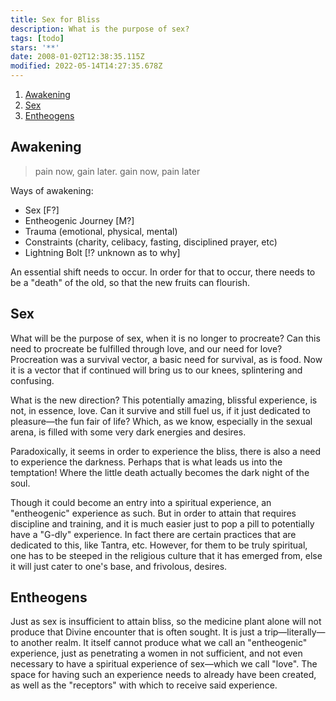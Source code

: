 ```yaml
---
title: Sex for Bliss
description: What is the purpose of sex?
tags: [todo]
stars: '**'
date: 2008-01-02T12:38:35.115Z
modified: 2022-05-14T14:27:35.678Z
---
```


1. [Awakening](#awakening)
2. [Sex](#sex)
3. [Entheogens](#entheogens)

## Awakening

> pain now, gain later.
> gain now, pain later

Ways of awakening:

- Sex [F?]
- Entheogenic Journey [M?]
- Trauma (emotional, physical, mental)
- Constraints (charity, celibacy, fasting, disciplined prayer, etc)
- Lightning Bolt [!? unknown as to why]

An essential shift needs to occur. In order for that to occur, there needs to be a "death" of the old, so that the new fruits can flourish.

## Sex

What will be the purpose of sex, when it is no longer to procreate? Can this need to procreate be fulfilled through love, and our need for love? Procreation was a survival vector, a basic need for survival, as is food. Now it is a vector that if continued will bring us to our knees, splintering and confusing.

What is the new direction? This potentially amazing, blissful experience, is not, in essence, love. Can it survive and still fuel us, if it just dedicated to pleasure&mdash;the fun fair of life? Which, as we know, especially in the sexual arena, is filled with some very dark energies and desires.

Paradoxically, it seems in order to experience the bliss, there is also a need to experience the darkness. Perhaps that is what leads us into the temptation! Where the little death actually becomes the dark night of the soul.

Though it could become an entry into a spiritual experience, an "entheogenic" experience as such. But in order to attain that requires discipline and training, and it is much easier just to pop a pill to potentially have a "G-dly" experience. In fact there are certain practices that are dedicated to this, like Tantra, etc. However, for them to be truly spiritual, one has to be steeped in the religious culture that it has emerged from, else it will just cater to one's base, and frivolous, desires.

## Entheogens

Just as sex is insufficient to attain bliss, so the medicine plant alone will not produce that Divine encounter that is often sought. It is just a trip&mdash;literally&mdash;to another realm. It itself cannot produce what we call an "entheogenic" experience, just as penetrating a women in not sufficient, and not even necessary to have a spiritual experience of sex&mdash;which we call "love". The space for having such an experience needs to already have been created, as well as the "receptors" with which to receive said experience.
